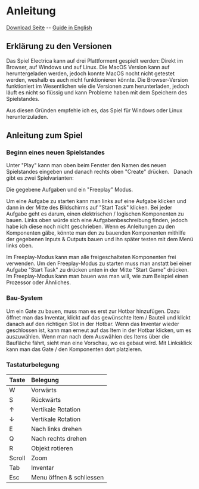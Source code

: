 ﻿# Anleitung

[Download Seite](..) -- [Guide in English](../guide)

## Erklärung zu den Versionen
Das Spiel Electrica kann auf drei Plattforment gespielt werden:
Direkt im Browser, auf Windows und auf Linux.
Die MacOS Version kann auf heruntergeladen werden, jedoch konnte MacOS nocht nicht getestet werden, weshalb es auch nicht funktionieren könnte.
Die Browser-Version funktioniert im Wesentlichen wie die Versionen zum herunterladen, jedoch läuft es nicht so flüssig und kann Probleme haben mit dem Speichern des Spielstandes.

Aus diesen Gründen empfehle ich es, das Spiel für Windows oder Linux herunterzuladen.

## Anleitung zum Spiel
### Beginn eines neuen Spielstandes
Unter "Play" kann man oben beim Fenster den Namen des neuen Spielstandes eingeben und danach rechts oben "Create" drücken.
&nbsp;
Danach gibt es zwei Spielvarianten:

Die gegebene Aufgaben und ein "Freeplay" Modus. 


Um eine Aufgabe zu starten kann man links auf eine Aufgabe klicken und dann in der Mitte des Bildschirms auf "Start Task" klicken.
Bei jeder Aufgabe geht es darum, einen elektrischen / logischen Komponenten zu bauen. Links oben würde sich eine Aufgabenbeschreibung finden, 
jedoch habe ich diese noch nicht geschrieben.
Wenn es Anleitungen zu den Komponenten gäbe, könnte man den zu bauenden Komponenten mithilfe der gegebenen Inputs & Outputs bauen und ihn später testen mit dem Menü links oben. 

Im Freeplay-Modus kann man alle freigeschalteten Komponenten frei verwenden.
Um den Freeplay-Modus zu starten muss man anstatt bei einer Aufgabe "Start Task" zu drücken unten in der Mitte "Start Game" drücken.
Im Freeplay-Modus kann man bauen was man will, wie zum Beispiel einen Prozessor oder Ähnliches.

### Bau-System
Um ein Gate zu bauen, muss man es erst zur Hotbar hinzufügen. 
Dazu öffnet man das Inventar, klickt auf das gewünschte Item / Bauteil und klickt danach auf den richtigen Slot in der Hotbar.
Wenn das Inventar wieder geschlossen ist, kann man erneut auf das Item in der Hotbar klicken, um es auszuwählen. 
Wenn man nach dem Auswählen des Items über die Baufläche fährt, sieht man eine Vorschau, wo es gebaut wird.
Mit Linksklick kann man das Gate / den Komponenten dort platzieren.


### Tastaturbelegung

| Taste  | Belegung                 |
| ------ |:------------------------ |
| W      | Vorwärts                 |
| S      | Rückwärts                |
| ↑      | Vertikale Rotation       |
| ↓      | Vertikale Rotation       |
| E      | Nach links drehen        |
| Q      | Nach rechts drehen       |
| R      | Objekt rotieren          |
| Scroll | Zoom                     |
| Tab    | Inventar                 |
| Esc    | Menu öffnen & schliessen |
